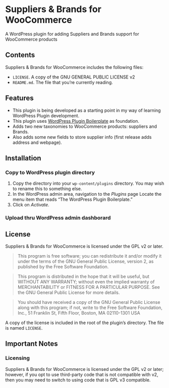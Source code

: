 # Suppliers & Brands for WooCommerce

A WordPress plugin for adding Suppliers and Brands support for WooCommerce products

## Contents

Suppliers & Brands for WooCommerce includes the following files:

* `LICENSE`. A copy of the GNU GENERAL PUBLIC LICENSE v2
* `README.md`. The file that you’re currently reading.

## Features

* This plugin is being developed as a starting point in my way of learning WordPress Plugin development.
* This plugin uses [WordPress Plugin Boilerplate](https://github.com/DevinVinson/WordPress-Plugin-Boilerplate) as foundation.
 * Adds two new taxonomies to WooCommerce products: suppliers and Brands.
* Also adds some new fields to store supplier info (first release adds address and webpage).

## Installation

### Copy to WordPress plugin directory

1. Copy the directory into your `wp-content/plugins` directory. You may wish to rename this to something else.
2. In the WordPress admin area, navigation to the *Plugins* page
Locate the menu item that reads “The WordPress Plugin Boilerplate.”
3. Click on *Activate.*

### Upload thru WordPress admin dashborard

## License

Suppliers & Brands for WooCommerce is licensed under the GPL v2 or later.

> This program is free software; you can redistribute it and/or modify it under the terms of the GNU General Public License, version 2, as published by the Free Software Foundation.

> This program is distributed in the hope that it will be useful, but WITHOUT ANY WARRANTY; without even the implied warranty of MERCHANTABILITY or FITNESS FOR A PARTICULAR PURPOSE. See the GNU General Public License for more details.

> You should have received a copy of the GNU General Public License along with this program; if not, write to the Free Software Foundation, Inc., 51 Franklin St, Fifth Floor, Boston, MA 02110-1301 USA

A copy of the license is included in the root of the plugin’s directory. The file is named `LICENSE`.

## Important Notes

### Licensing

Suppliers & Brands for WooCommerce is licensed under the GPL v2 or later; however, if you opt to use third-party code that is not compatible with v2, then you may need to switch to using code that is GPL v3 compatible.


